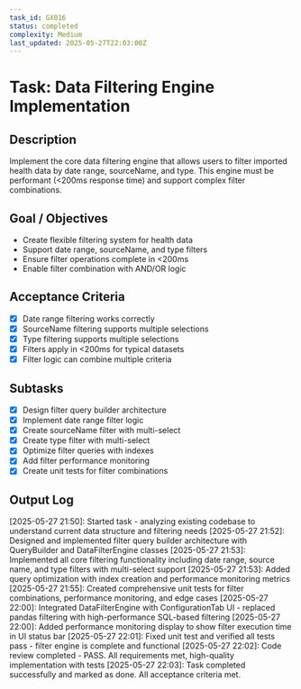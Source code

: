 ```yaml
---
task_id: GX016
status: completed
complexity: Medium
last_updated: 2025-05-27T22:03:00Z
---
```


# Task: Data Filtering Engine Implementation

## Description
Implement the core data filtering engine that allows users to filter imported health data by date range, sourceName, and type. This engine must be performant (<200ms response time) and support complex filter combinations.

## Goal / Objectives
- Create flexible filtering system for health data
- Support date range, sourceName, and type filters
- Ensure filter operations complete in <200ms
- Enable filter combination with AND/OR logic

## Acceptance Criteria
- [x] Date range filtering works correctly
- [x] SourceName filtering supports multiple selections
- [x] Type filtering supports multiple selections
- [x] Filters apply in <200ms for typical datasets
- [x] Filter logic can combine multiple criteria

## Subtasks
- [x] Design filter query builder architecture
- [x] Implement date range filter logic
- [x] Create sourceName filter with multi-select
- [x] Create type filter with multi-select
- [x] Optimize filter queries with indexes
- [x] Add filter performance monitoring
- [x] Create unit tests for filter combinations

## Output Log
[2025-05-27 21:50]: Started task - analyzing existing codebase to understand current data structure and filtering needs
[2025-05-27 21:52]: Designed and implemented filter query builder architecture with QueryBuilder and DataFilterEngine classes
[2025-05-27 21:53]: Implemented all core filtering functionality including date range, source name, and type filters with multi-select support
[2025-05-27 21:53]: Added query optimization with index creation and performance monitoring metrics
[2025-05-27 21:55]: Created comprehensive unit tests for filter combinations, performance monitoring, and edge cases
[2025-05-27 22:00]: Integrated DataFilterEngine with ConfigurationTab UI - replaced pandas filtering with high-performance SQL-based filtering
[2025-05-27 22:00]: Added performance monitoring display to show filter execution time in UI status bar
[2025-05-27 22:01]: Fixed unit test and verified all tests pass - filter engine is complete and functional
[2025-05-27 22:02]: Code review completed - PASS. All requirements met, high-quality implementation with tests
[2025-05-27 22:03]: Task completed successfully and marked as done. All acceptance criteria met.